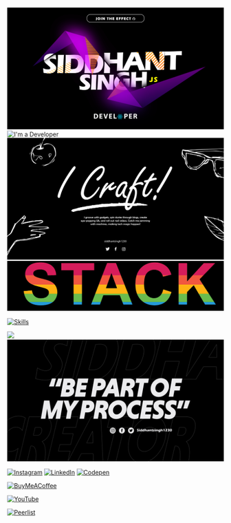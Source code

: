 ![I'm a Developer](assets/siddhant.png)
![I'm a Developer](assets/makingwords.gif)
![I'm a Developer](assets/craft.png)
![I'm a Developer](assets/Stack.png)

[![Skills](https://skillicons.dev/icons?i=aws,gcp,react,ae,anaconda,babel,bootstrap,blender,c,cs,cpp,css,django,docker,express,figma,fastapi,firebase,flask,git,graphql,html,java,js,jenkins,jest,jquery,materialui,mongodb,mysql,netlify,nextjs,nodejs,npm,notion,opencv,p5js,ps,php,postman,pr,prisma,redis,py,pytorch,redux,remix,sass,sklearn,supabase,tailwind,tensorflow,threejs,ts,vercel,vite,webpack&perline=15)](https://github.com/siddhantsingh1230)

[![](https://visitcount.itsvg.in/api?id=Siddhantsingh1230&icon=2&color=12)](https://github.com/siddhantsingh1230)
![I'm a Developer](assets/process.png)

[![Instagram](https://skillicons.dev/icons?i=instagram)](https://instagram.com/siddhantsingh1230) [![LinkedIn](https://skillicons.dev/icons?i=linkedin)](https://linkedin.com/in/siddhantsingh1230) [![Codepen](https://skillicons.dev/icons?i=codepen)](https://codepen.io/siddhantsingh1230)

[![BuyMeACoffee](https://img.shields.io/badge/Buy%20Me%20a%20Coffee-ffdd00?style=for-the-badge&logo=buy-me-a-coffee&logoColor=black)](https://buymeacoffee.com/siddhantsingh)

[![YouTube](https://img.shields.io/badge/YouTube-%23FF0000.svg?logo=YouTube&logoColor=white)](https://youtube.com/@CultZeroOfficial) 


[![Peerlist](https://github-readme-badge.peerlist.io/api/siddhant1230?style=social)](https://peerlist.io/siddhant1230)
